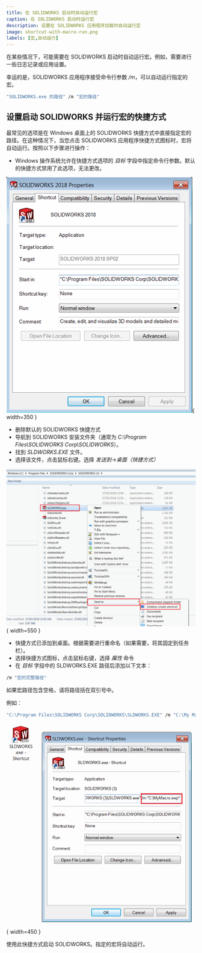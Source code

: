 ```yaml
---
title: 在 SOLIDWORKS 启动时自动运行宏
caption: 在 SOLIDWORKS 启动时运行宏
description: 设置在 SOLIDWORKS 应用程序加载时自动运行宏
image: shortcut-with-macro-run.png
labels: [宏,自动运行]
---
```

在某些情况下，可能需要在 SOLIDWORKS 启动时自动运行宏。例如，需要进行一些日志记录或应用设置。

幸运的是，SOLIDWORKS 应用程序接受命令行参数 */m*，可以自动运行指定的宏。

~~~ cmd
"SOLIDWORKS.exe 的路径" /m "宏的路径"
~~~

## 设置启动 SOLIDWORKS 并运行宏的快捷方式

最常见的选项是在 Windows 桌面上的 SOLIDWORKS 快捷方式中直接指定宏的路径。在这种情况下，当您点击 SOLIDWORKS 应用程序快捷方式图标时，宏将自动运行。按照以下步骤进行操作：

* Windows 操作系统允许在快捷方式选项的 *目标* 字段中指定命令行参数。默认的快捷方式禁用了此选项，无法更改。

![SOLIDWORKS 快捷方式的默认选项](default-shortcut-options.png){ width=350 }

* 删除默认的 SOLIDWORKS 快捷方式
* 导航到 SOLIDWORKS 安装文件夹（通常为 *C:\Program Files\SOLIDWORKS Corp\SOLIDWORKS*）。
* 找到 *SLDWORKS.EXE* 文件。
* 选择该文件，点击鼠标右键。选择 *发送到*->*桌面（快捷方式）*

![SOLIDWORKS.exe 文件位置](sldworks-exe-location.png){ width=550 }

* 快捷方式已添加到桌面。根据需要进行重命名（如果需要，将其固定到任务栏）。
* 选择快捷方式图标，点击鼠标右键，选择 *属性* 命令
* 在 *目标* 字段中的 SLDWORKS.EXE 路径后添加以下文本：

~~~ cmd
/m "宏的完整路径" 
~~~

如果宏路径包含空格，请将路径括在双引号中。

例如：

~~~ cmd
"C:\Program Files\SOLIDWORKS Corp\SOLIDWORKS\SLDWORKS.EXE" /m "C:\My Macros\Macro1.swb"
~~~

![带有宏路径的快捷方式](shortcut-with-macro-run.png){ width=450 }

使用此快捷方式启动 SOLIDWORKS。指定的宏将自动运行。
